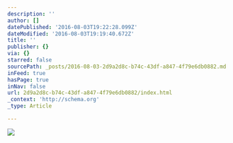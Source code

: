 ```yaml
---
description: ''
author: []
datePublished: '2016-08-03T19:22:28.099Z'
dateModified: '2016-08-03T19:19:40.672Z'
title: ''
publisher: {}
via: {}
starred: false
sourcePath: _posts/2016-08-03-2d9a2d8c-b74c-43df-a847-4f79e6db0882.md
inFeed: true
hasPage: true
inNav: false
url: 2d9a2d8c-b74c-43df-a847-4f79e6db0882/index.html
_context: 'http://schema.org'
_type: Article

---
```

![](https://the-grid-user-content.s3-us-west-2.amazonaws.com/0a0adc38-652a-42b1-bbcf-52fec031e23f.png)